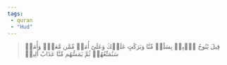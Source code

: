 ```yaml
---
tags: 
 - quran 
 - "Hud"
---
```


> قِيلَ يَٰنُوحُ ٱهۡبِطۡ بِسَلَٰمٖ مِّنَّا وَبَرَكَٰتٍ عَلَيۡكَ وَعَلَىٰٓ أُمَمٖ مِّمَّن مَّعَكَۚ وَأُمَمٞ سَنُمَتِّعُهُمۡ ثُمَّ يَمَسُّهُم مِّنَّا عَذَابٌ أَلِيمٞ
